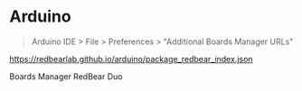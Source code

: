 # Arduino

> Arduino IDE > File > Preferences > "Additional Boards Manager URLs"
> 
https://redbearlab.github.io/arduino/package_redbear_index.json

Boards Manager
RedBear Duo

```


